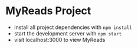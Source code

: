 # MyReads Project

- install all project dependencies with `npm install`
- start the development server with `npm start`
- visit localhost:3000 to view MyReads
